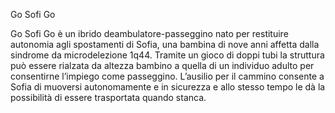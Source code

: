 Go Sofi Go

Go Sofi Go è un ibrido deambulatore-passeggino nato per restituire autonomia agli spostamenti di Sofia, una bambina di nove anni affetta dalla sindrome da microdelezione 1q44. Tramite un gioco di doppi tubi la struttura può essere rialzata da altezza bambino a quella di un individuo adulto per consentirne l’impiego come passeggino. L’ausilio per il cammino consente a Sofia di muoversi autonomamente e in sicurezza e allo stesso tempo le dà la possibilità di essere trasportata quando stanca.
